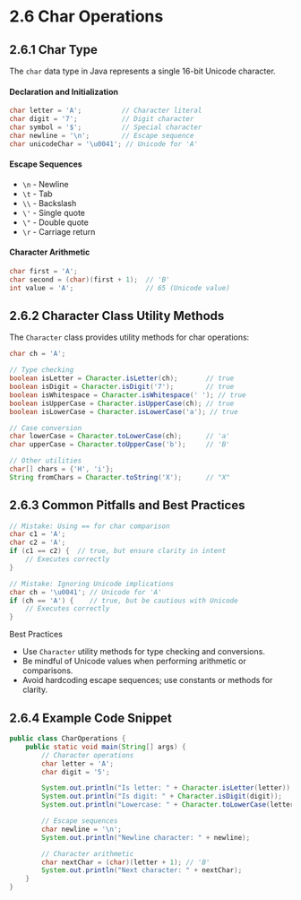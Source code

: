 # 2.6 Char Operations

## 2.6.1 Char Type

The `char` data type in Java represents a single 16-bit Unicode character.

#### Declaration and Initialization

```java
char letter = 'A';          // Character literal
char digit = '7';           // Digit character
char symbol = '$';          // Special character
char newline = '\n';        // Escape sequence
char unicodeChar = '\u0041'; // Unicode for 'A'
```

#### Escape Sequences

- `\n` - Newline
- `\t` - Tab
- `\\` - Backslash
- `\'` - Single quote
- `\"` - Double quote
- `\r` - Carriage return

#### Character Arithmetic

```java
char first = 'A';
char second = (char)(first + 1);  // 'B'
int value = 'A';                  // 65 (Unicode value)
```

## 2.6.2 Character Class Utility Methods

The `Character` class provides utility methods for char operations:

```java
char ch = 'A';

// Type checking
boolean isLetter = Character.isLetter(ch);       // true
boolean isDigit = Character.isDigit('7');        // true
boolean isWhitespace = Character.isWhitespace(' '); // true
boolean isUpperCase = Character.isUpperCase(ch); // true
boolean isLowerCase = Character.isLowerCase('a'); // true

// Case conversion
char lowerCase = Character.toLowerCase(ch);      // 'a'
char upperCase = Character.toUpperCase('b');     // 'B'

// Other utilities
char[] chars = {'H', 'i'};
String fromChars = Character.toString('X');      // "X"
```

## 2.6.3 Common Pitfalls and Best Practices

```java
// Mistake: Using == for char comparison
char c1 = 'A';
char c2 = 'A';
if (c1 == c2) {  // true, but ensure clarity in intent
    // Executes correctly
}

// Mistake: Ignoring Unicode implications
char ch = '\u0041'; // Unicode for 'A'
if (ch == 'A') {    // true, but be cautious with Unicode
    // Executes correctly
}
```

Best Practices

- Use `Character` utility methods for type checking and conversions.
- Be mindful of Unicode values when performing arithmetic or comparisons.
- Avoid hardcoding escape sequences; use constants or methods for clarity.

## 2.6.4 Example Code Snippet

```java
public class CharOperations {
    public static void main(String[] args) {
        // Character operations
        char letter = 'A';
        char digit = '5';

        System.out.println("Is letter: " + Character.isLetter(letter)); // true
        System.out.println("Is digit: " + Character.isDigit(digit));    // true
        System.out.println("Lowercase: " + Character.toLowerCase(letter)); // 'a'

        // Escape sequences
        char newline = '\n';
        System.out.println("Newline character: " + newline);

        // Character arithmetic
        char nextChar = (char)(letter + 1); // 'B'
        System.out.println("Next character: " + nextChar);
    }
}
```
